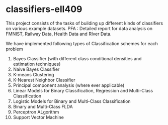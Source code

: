# classifiers-ell409

This project consists of the tasks of building up different kinds of classifiers on various example datasets. 
PFA : Detailed report for data analysis on FMNIST, Railway Data, Health Data and RIver Data.

We have implemented following types of Classification schemes for each problem

1. Bayes Classifier (with different class conditional densities and estimation techniques) 
2. Naive Bayes Classifier
3. K-means Clustering
4. K-Nearest Neighbor Classifier
5. Principal component analysis (where ever applicable)
6. Linear Models for Binary Classification, Regression and Multi-Class Classification
7. Logistic Models for Binary and Multi-Class Classification
8. Binary and Multi-Class FLDA  
9. Perceptron ALgorithm 
10. Support Vector Machine
